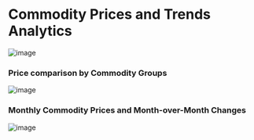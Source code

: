 # Commodity Prices and Trends Analytics

![image](https://github.com/user-attachments/assets/2587328b-fa76-4120-848d-cfaa32d26161)

### Price comparison by Commodity Groups 

![image](https://github.com/user-attachments/assets/2dd18af0-a751-4b6a-88c6-676e70fd108e)

### Monthly Commodity Prices and Month-over-Month Changes

![image](https://github.com/user-attachments/assets/1b21497a-1832-4128-8e50-db4990df3d17)
